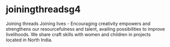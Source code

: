 # joiningthreadsg4
Joining threads Joining lives - Encouraging creativity empowers and strengthens our resourcefulness and talent, availing possibilities to improve livelihoods. We share craft skills with women and children in projects located in North India.
